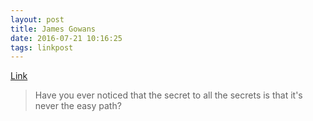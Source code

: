 ```yaml
---
layout: post
title: James Gowans
date: 2016-07-21 10:16:25
tags: linkpost
---
```

[Link](http://jamesgowans.com/consistent/)

>Have you ever noticed that the secret to all the secrets is that it's never the easy path?


